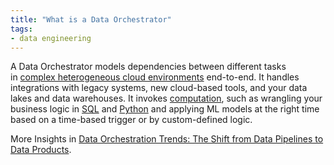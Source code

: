 ```yaml
---
title: "What is a Data Orchestrator"
tags:
- data engineering
---
```

A Data Orchestrator models dependencies between different tasks in [complex heterogeneous cloud environments](https://mattturck.com/data2021/) end-to-end. It handles integrations with legacy systems, new cloud-based tools, and your data lakes and data warehouses. It invokes [computation](https://en.wikipedia.org/wiki/Orchestration_(computing)), such as wrangling your business logic in [SQL](term/sql.md) and [Python](term/python.md) and applying ML models at the right time based on a time-based trigger or by custom-defined logic.

More Insights in [Data Orchestration Trends: The Shift from Data Pipelines to Data Products](https://airbyte.com/blog/data-orchestration-trends).